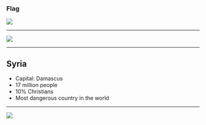 ### Flag

![](https://upload.wikimedia.org/wikipedia/commons/5/53/Flag_of_Syria.svg)

---------------

![](https://upload.wikimedia.org/wikipedia/commons/1/11/Syria_%28orthographic_projection%29.svg)


---------------

## Syria

- Capital: Damascus
- 17 million people
- 10% Christians
- Most dangerous country in the world


---------------

![](https://player.vimeo.com/video/128857588)